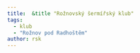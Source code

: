 ```yaml
---
title:  &title "Rožnovský šermířský klub"
tags:
  - klub
  - "Rožnov pod Radhoštěm"
author: rsk
---
```

